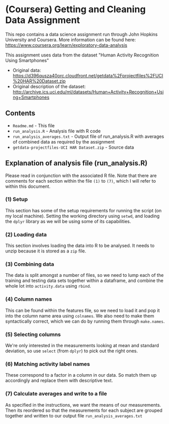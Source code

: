 # (Coursera) Getting and Cleaning Data Assignment

This repo contains a data science assignment run through John Hopkins University and Coursera. More information can be found here: https://www.coursera.org/learn/exploratory-data-analysis

This assignment uses data from the dataset "Human Activity Recognition Using Smartphones"

- Original data: https://d396qusza40orc.cloudfront.net/getdata%2Fprojectfiles%2FUCI%20HAR%20Dataset.zip
- Original description of the dataset: http://archive.ics.uci.edu/ml/datasets/Human+Activity+Recognition+Using+Smartphones

## Contents

- `Readme.md` - This file
- `run_analysis.R` - Analysis file with R code
- `run_analysis_averages.txt` - Output file of run_analysis.R with averages of combined data as required by the assignment
- `getdata-projectfiles-UCI HAR Dataset.zip` - Source data

## Explanation of analysis file (run_analysis.R)

Please read in conjunction with the associated R file. Note that there are comments for each section within the file `(1)` to `(7)`, which I will refer to within this document.

### (1) Setup

This section has some of the setup requirements for running the script (on my local machine). Setting the working directory using `setwd`, and loading the `dplyr` library as we will be using some of its capabilities.

### (2) Loading data

This section involves loading the data into R to be analysed. It needs to unzip because it is stored as a `zip` file.

### (3) Combining data

The data is split amongst a number of files, so we need to lump each of the training and testing data sets together within a dataframe, and combine the whole lot into `activity.data` using `rbind`. 

### (4) Column names

This can be found within the features file, so we need to load it and pop it into the column name area using `colnames`. We also need to make them syntactically correct, which we can do by running them through `make.names`.

### (5) Selecting columns

We're only interested in the measurements looking at mean and standard deviation, so use `select` (from `dplyr`) to pick out the right ones. 

### (6) Matching activity label names

These correspond to a factor in a column in our data. So match them up accordingly and replace them with descriptive text. 

### (7) Calculate averages and write to a file

As specified in the instructions, we want the means of our measurements. Then its reordered so that the measurements for each subject are grouped together and written to our output file `run_analysis_averages.txt`